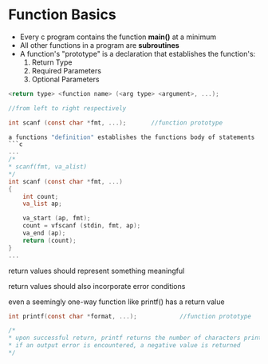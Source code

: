 # Function Basics

* Every c program contains the function **main()** at a minimum
* All other functions in a program are **subroutines**
* A function's "prototype" is a declaration that establishes the function's:
    1. Return Type
    2. Required Parameters
    3. Optional Parameters
    
```c
<return type> <function name> (<arg type> <argument>, ...);

//from left to right respectively

int scanf (const char *fmt, ...);       //function prototype

a functions "definition" establishes the functions body of statements
```c
...
/*
* scanf(fmt, va_alist)
*/
int scanf (const char *fmt, ...)
{
    int count;
    va_list ap;

    va_start (ap, fmt);
    count = vfscanf (stdin, fmt, ap);
    va_end (ap);
    return (count);
}
...
```

return values should represent something meaningful

return values should also incorporate error conditions

even a seemingly one-way function like printf() has a return value

```c
int printf(const char *format, ...);            //function prototype

/*
* upon successful return, printf returns the number of characters printed (excluding the null byte used to end output to strings).
* if an output error is encountered, a negative value is returned
*/
```
